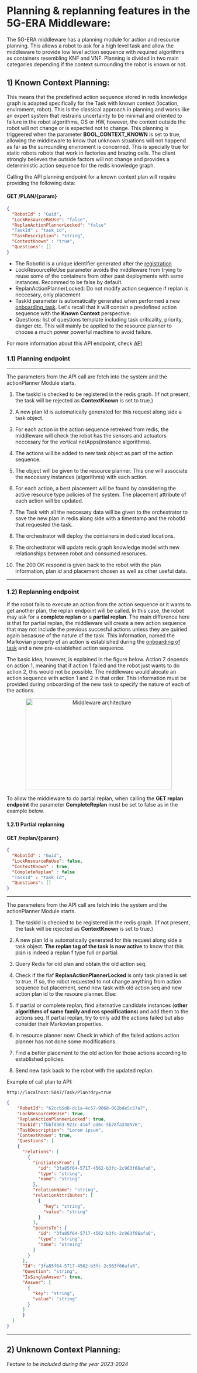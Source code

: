
# Planning & replanning features in the 5G-ERA Middleware:

The 5G-ERA middleware has a planning module for action and resource planning. This allows a robot to ask for a high level task and allow the middleware to provide low level action sequence with required algorithms as containers resembling KNF and VNF. Planning is divided in two main categories depending if the context surrounding the robot is known or not.

## 1) Known Context Planning:

This means that the predefined action sequence stored in redis knowledge graph is adapted specifically for the Task with known context (location, enviroment, robot). This is the classical approach in planning and works like an expert system that restrains uncertainty to be minimal and oriented to failure in the robot algorithms, OS or HW, however, the context outside the robot will not change or is expected not to change. This planning is triggeered when the parameter **BOOL_CONTEXT_KNOWN** is set to true, allowing the middleware to know that unknown situations will not happend as far as the surrounding enviroment is concerned. This is specially true for static robots robots that work in factories and brazing cells. The client strongly believes the outside factors will not change and provides a deterministic action sequence for the redis knowledge graph.

Calling the API planning endpoint for a known context plan will require providing the following data:

#### GET /PLAN/{param}
```json
{
  "RobotId" : "Guid",
  "LockResourceReUse": "false",
  "ReplanActionPlannerLocked": "false"
  "TaskId" : "task_id",
  "TaskDescription": "string",
  "ContextKnown" : "true",
  "Questions": []
}
```

* The RobotId is a unique identifier generated after the [registration](https://github.com/5G-ERA/middleware/blob/main/docs/1_Middleware/3_Architecture/Gateway/ProposedInterface.md)
* LockResourceReUse parameter avoids the middleware from trying to reuse some of the containers from other past deployments with same instances. Recommed to be false by default.
* ReplanActionPlannerLocked: Do not modify action sequence if replan is neccesary, only placement
* TaskId parameter is automatically generated when performed a new [onboarding_task](https://github.com/5G-ERA/middleware/blob/main/docs/1_Middleware/3_Architecture/RedisInterface/ProposedInterface.md). Let's recall that it will contain a predefined action sequence with the **Known Context** perspective.
* Questions: list of questions template including task criticality, priority, danger etc. This will mainly be applied to the resource planner to choose a much power powerful machine to avoid failure.

For more information about this API endpoint, check [API](https://github.com/5G-ERA/middleware/)

### 1.1) Planning endpoint
___
The parameters from the API call are fetch into the system and the actionPlanner Module starts. 

1. The taskId is checked to be registered in the redis graph. (If not present, the task will be rejected as **ContextKnown** is set to true.)

2. A new plan Id is automatically generated for this request along side a task object.

3. For each action in the action sequence retreived from redis, the middleware will check the robot has the sensors and actuators neccesary for the vertical netApps(instance algorithms).

4. The actions will be added to new task object as part of the action sequence.

5. The object will be given to the resource planner. This one will associate the neccesary instances (algorithms) with each action.

6. For each action, a best placement will be found by considering the active resource type policies of the system. The placement attribute of each action will be updated.

7. The Task with all the neccesary data will be given to the orchestrator to save the new plan in redis along side with a timestamp and the robotId that requested the task. 

8. The orchestrator will deploy the containers in dedicated locations. 
9. The orchestrator will update redis graph knowledge model with new relationships between robot and consumed resoruces.
10. The 200 OK respond is given back to the robot with the plan information, plan id and placement chosen as well as other useful data.
___
### 1.2) Replanning endpoint

If the robot fails to execute an action from the action sequence or it wants to get another plan, the replan endpoint will be called. In this case, the robot may ask for a **complete replan** or a **partial replan**. The main difference here is that for partial replan, the middleware will create a new action sequence that may not include the previous succesful actions unless they are quiried again becasuse of the nature of the task. This information, named the Markovian property of an action is established during the [onboarding of task](https://github.com/5G-ERA/middleware/blob/main/docs/1_Middleware/1_Onboarding/Task.md) and a new pre-establehed action sequence.

The basic idea, however, is explained in the figure below. Action 2 depends on action 1, meaning that if action 1 failed and the robot just wants to do action 2, this would not be possible. The middleware would alocate an action sequence with action 1 and 2 in that order. This information must be provided during onboarding of the new task to specify the nature of each of the actions. 

<p align="center">
  <img src="https://github.com/5G-ERA/middleware/blob/main/docs/img/imagen_2022-10-08_183127880.png?raw=true" alt="Middleware architecture"/ width="400" 
     height="250">
</p>

To allow the middleware to do partial replan, when calling the **GET replan endpoint** the parameter **CompleteReplan** must be set to false as in the example below.
#### 1.2.1) Partial replanning 

#### GET /replan/{param}

```json
{
  "RobotId" : "Guid",
  "LockResourceReUse": false,
  "ContextKnown" : true,
  "CompleteReplan" : false
  "TaskId" : "task_id",
  "Questions": []
}
```

___
The parameters from the API call are fetch into the system and the actionPlanner Module starts.

1. The taskId is checked to be registered in the redis graph. (If not present, the task will be rejected as **ContextKnown** is set to true.)

2. A new plan Id is automatically generated for this request along side a task object. **The replan tag of the task is now active** to know that this plan is indeed a replan f type full or partial.

3. Query Redis for old plan and obtain the old action seq.

4.  Check if the flaf **ReplanActionPlannerLocked** is only task planed is set to true. If so, the robot requested to not change anything from action sequence but placement, send new task with old action seq and new action plan id to the resoure planner. Else:

5. If partial or complete replan, find alternative candidate instances (**other algorithms of same family and ros specifications**) and add them to the actions seq. If partial replan, try to only add the actions failed but also consider their Markovian properties.

6. In resource planner now: Check in which of the failed actions action planner has not done some modifications.
7. Find a better placement to the old action for those actions according to established policies.
8. Send new task back to the robot with the updated replan.

Example of call plan to API:
```
http://localhost:5047/Task/Plan?dry=true
```

```json
{
    "RobotId": "62ccb5d8-dc1a-4c57-9068-062bde5c57a7",
    "LockResourceReUse": true,
    "ReplanActionPlannerLocked": true,
    "TaskId":"fbbfd363-923c-414f-ad6c-5b28fa338576",
    "TaskDescription": "Lorem ipsum",
    "ContextKnown": true,
    "Questions": [
    {
      "relations": [
        {
          "initiatesFrom": {
            "id": "3fa85f64-5717-4562-b3fc-2c963f66afa6",
            "type": "string",
            "name": "string"
          },
          "relationName": "string",
          "relationAttributes": [
            {
              "key": "string",
              "value": "string"
            }
          ],
          "pointsTo": {
            "id": "3fa85f64-5717-4562-b3fc-2c963f66afa6",
            "type": "string",
            "name": "streing"
          }
        }
      ],
      "Id": "3fa85f64-5717-4562-b3fc-2c963f66afa6",
      "Question": "string",
      "IsSingleAnswer": true,
      "Answer": [
        {
          "key": "string",
          "value": "string"
        }
      ]
      }
  ]
}
```
___

## 2) Unknown Context Planning:

*Feature to be included during the year 2023-2024*

